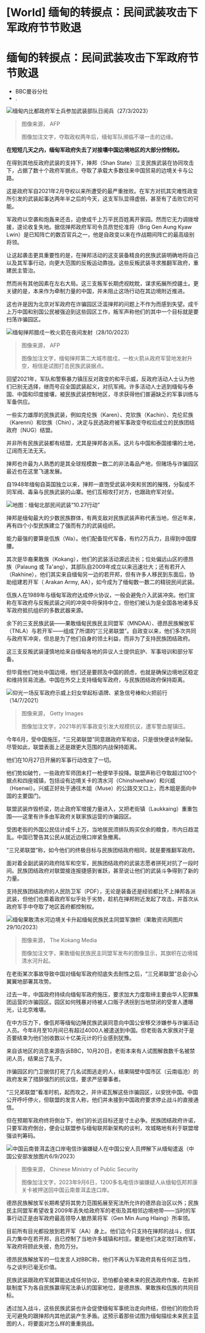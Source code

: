 # [World] 缅甸的转捩点：民间武装攻击下军政府节节败退

#  缅甸的转捩点：民间武装攻击下军政府节节败退

  * BBC曼谷分社 
  * . 


![缅甸内比都政府军士兵参加武装部队日阅兵（27/3/2023）](_131657779_5c8ee0b8-5c22-44b0-92b4-669fc35f51fd.jpg)

> 图像来源，  AFP
>
> 图像加注文字，夺取政权两年后，缅甸军队濒临不堪一击的边缘。

**在短短几天之内，缅甸军政府失去了对接壤中国边境地区的大部分控制权。**

在得到其他反政府武装的支持下，掸邦（Shan State）三支民族武装在协同攻击下，占据了数十个政府军据点，夺取了承载大多数往来中国贸易的边境关卡与公路。

这是政府军自2021年2月夺权以来所遭受的最严重挫败。在军方对抗其灾难性政变所引发的武装起事达两年半之后的今天，这支军队显得虚弱，甚至有了击败它的可能。

军政府以空袭和炮轰来还击，迫使成千上万平民百姓离开家园。然而它无力调拨增援，遑论收复失地。据信掸邦政府军司令员昂觉伦准将（Brig Gen Aung Kyaw Lwin）是已知阵亡的数百官兵之一，他是自政变以来在作战期间阵亡的最高级别将领。

让这起袭击更具重要性的是，在掸邦活动的这支装备精良的民族武装明确地将自己以及其军事行动，向更大范围的反叛运动靠拢。这些反叛武装寻求推翻军政府，重建民主管治。

然而尚有其他因素在左右大局。这三支叛军长期虎视眈眈，谋求拓展所控疆土。更关键的是，本来作为牵制力量的中国，并未阻止这场行动在其边境附近推进。

这也许是因为北京对军政府在诈骗园区泛滥掸邦的问题上不作为而感到失望。成千上万中国和别国公民被强迫到这些园区工作，叛军声称他们的其中一个目标就是要扫荡诈骗园区。

![缅甸掸邦腊戍一枚火箭在夜间发射（28/10/2023）](_131602364_gettyimages-1751406688.jpg)

> 图像来源，  AFP
>
> 图像加注文字，缅甸掸邦第二大城市腊戍，一枚火箭从政府军营地发射升空，相信是试图打击民族武装据点。

回望2021年，军队和警察暴力镇压反对政变的和平示威，反政府活动人士认为他们已别无选择，继而号召全国武装起义，对抗军阀。许多活动人士逃到缅甸与泰国、中国和印度接壤，被民族武装控制地区，寻求获得他们普遍缺乏的军事训练与军备供应。

一些实力雄厚的民族武装，例如克伦族（Karen）、克钦族（Kachin）、克伦尼族（Karenni）和钦族（Chin），决定与民选政府被军事政变夺权后成立的民族团结政府（NUG）结盟。

并非所有民族武装都有结盟，尤其是掸邦各派系。这片与中国和泰国接壤的土地，辽阔而无法无天。

掸邦也许最为人熟悉的是其全球规模数一数二的非法毒品产地，但赌场与诈骗园区最近也在这里飞速发展。

自1948年缅甸自英国独立以来，掸邦一直饱受武装冲突和贫困的摧残，分裂成不同军阀、毒枭与民族武装的山寨。他们互相攻打对方，也跟政府军对垒。

![地图：缅甸北部民间武装“10.27行动”](_131657781_1027_operation_in_northern_myanmar_640-2x-nc.png)

掸邦是缅甸最大的少数民族群体，有两支敌对民族武装声称代表当地，但近年来，再有四个小型民族建立了强而有力的武装组织。

能力最强的要算是佤族（Wa）。他们配备现代军备，有约2万兵力，且得到中国撑腰。

其次是华裔果敢族（Kokang），他们的武装活动源远流长；位处偏远山区的德昂族（Palaung 或 Ta'ang），其部队自2009年成立以来迅速壮大；还有若开人（Rakhine），他们其实来自缅甸另一边的若开邦，但有许多人移民到东面后，协助组建若开军（ Arakan Army, AA），如今成为了缅甸数一数二的精锐民间武装。

佤族人在1989年与缅甸军政府达成停火协议，一般会避免介入武装冲突。他们宣称在军政府与反叛武装之间的冲突中将保持中立，但他们被认为是全国各地诸多反军政府抵抗组织的多数武器来源。

余下的三支民族武装——果敢缅甸民族民主同盟军（MNDAA）、德昂民族解放军（TNLA）与若开军——组成了所谓的“三兄弟联盟”。自政变以来，他们多次共同与政府军冲突，但总是为了他们自身的领土利益，而非为了支持民族团结政府。

这三支反叛武装谨慎地给来自缅甸各地的异议人士提供庇护、军事培训和部分军备。

但毕竟他们地处中国边境，他们还是要顾及中国的顾虑，也就是确保边境地区稳定和维持贸易流通。中国在外交上支持缅甸军政府，与民族团结政府保持距离。

![仰光一场反军政府示威上妇女举起标语牌、紧急信号棒和火把前行（14/7/2021）](_131657783_b3e0d4f4-0f12-49c6-b56e-f871b6129e65.jpg)

> 图像来源，  Getty Images
>
> 图像加注文字，2021年的军事政变引发大规模抗议，遭军警血腥镇压。

今年6月，受中国施压，“三兄弟联盟”同意跟政府军和谈，只是很快便谈判破裂。尽管如此，联盟表面上还是跟更大范围的内战保持距离。

他们在10月27日开展的军事行动改变了一切。

他们势如破竹，一些政府军师团未打一枪便举手投降。联盟声称已夺取超过100个据点和四座城镇，包括设有边境关卡的清水河（Chinshwehaw）和兴威（Hsenwi）。兴威正好处于通往木姐（Muse）的公路交叉口上，而木姐是面向中国的主要国门。

联盟武装炸毁桥梁，防止政府军增援力量进入，又把老街镇（Laukkaing）重重包围——这里有许多由军政府关联家族运营的诈骗园区。

受困老街的外国公民估计成千上万，当地居民须排队购买仅余的粮食，市内日趋混乱。中国已警告其公民从就近边境口岸紧急撤离。

“三兄弟联盟”称，如今他们的终极目标与民族团结政府相同，就是要推翻军政府。

面对着全副武装的政府陆军和空军，民族团结政府的武装志愿者拼死对抗了一段时间。民族团结政府对联盟接连报捷感到雀跃，甚至说让他们的武装斗争得到了新的力量。

支持民族团结政府的人民防卫军（PDF），无论是装备还是经验都比不上掸邦各派武装，但他们也乘着政府军似乎处于劣势，趁机在掸邦附近发起了攻击，并首次从政府军手中夺取了地区首府都控制权。

![缅甸果敢清水河边境关卡升起缅甸民族民主同盟军旗帜（果敢资讯网图片29/10/2023）](_131657784_a62774da-a40b-4a19-b9dc-fa7ae55885b0.jpg)

> 图像来源，  The Kokang Media
>
> 图像加注文字，果敢缅甸民族民主同盟军发布的图像显示，其旗帜在边境城清水河升起。

在老街某次事故导致中国对缅甸军政府彻底失去耐性之后，“三兄弟联盟”总会小心翼翼地部署其攻势。

过去一年，中国政府持续向缅甸军政府施压，要求加大力度取缔主要由华人犯罪集团运营的诈骗园区。园区如何残暴对待被人口贩子诱拐到当地禁闭的受害人遭曝光，让北京难堪。

在中方压力下，像佤邦等缅甸边陲民族武装同意向中国公安移交涉嫌参与诈骗活动人员。今年8月至10月间已有超过4000人被遣送到中国。但老街各大家族对于是否要结束为他们创收数以十亿美元计的行业感到犹豫。

来自该地区的消息来源告诉BBC，10月20日，老街本来有人试图解救数千名被禁闭人员，结果出了乱子。

诈骗园区的门卫据信打死了几名试图逃走的人，结果隔壁中国市区（云南临沧）的政府发来了措辞强烈的抗议信，要求严惩肇事者。

“三兄弟联盟”看准时机，起而攻之，并许诺瓦解这些诈骗园区，以安抚中国。中国公开呼吁停火，但联盟的发言人称，他们并未接到中国政府要求停止战斗的直接通信。

但在预期军政府终将倒台下，他们的长远目标还是寸土必争。民族团结政府许诺，只要军政府倒台，便会让联盟参与缅甸联邦新架构的谈判，攻城略地有利于联盟增强谈判筹码。

![中国云南普洱孟连口岸电信诈骗嫌疑人在中国公安人员押解下从缅甸遣返（中国公安部发放图片6/9/2023）](_131656008_d3d9bee1-de8b-4e7b-8147-2af29dc404b4.jpg)

> 图像来源，  Chinese Ministry of Public Security
>
> 图像加注文字，2023年9月6日，1200多名电信诈骗嫌疑人从缅甸佤邦邦康关卡被押送回中国云南普洱孟连口岸。

德昂民族解放军长期希望将其势力范围拓展至宪法所允许的德昂自治区以外；民族民主同盟军希望收复2009年丢失给政府军的老街及其相邻边境地带——当时的军事行动正是由军政府最高领导人敏昂莱将军（Gen Min Aung Hlaing）所率领。

目前所有目光都投放到若开军（AA）身上。他们迄今只支持在掸邦的战斗，但其兵力集中在若开邦，且已控制了当地许多城镇和村庄。要是他们决定攻打政府军，军政府将顾此失彼，危险万分。

德昂民族解放军的一位发言人对BBC称，他们不再认为军政府具有任何正当性，与之谈判已毫无价值。

民族武装跟政府军就算能达成任何协议，恐怕都会被未来的民选政府作废。在新邦联制度下为各自民族赢得宪法承认的国家地位，是德昂族、果敢族和佤族的共同目标。

透过加入战斗，这些民族武装也许会促使缅甸军事统治走向终结，但他们的抱负将无可避免的跟掸邦内其他武装产生矛盾。这预示着那些试图为缅甸描绘未来民主蓝图的人，将要面对怎么样的重重挑战。


